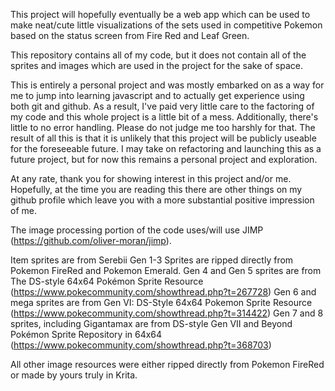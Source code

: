 This project will hopefully eventually be a web app which can be used to make neat/cute little visualizations of the sets used in competitive Pokemon based on the status screen from Fire Red and Leaf Green.

This repository contains all of my code, but it does not contain all of the sprites and images which are used in the project for the sake of space.

This is entirely a personal project and was mostly embarked on as a way for me to jump into learning javascript and to actually get experience using both git and github. As a result, I've paid very little care to the factoring of my code and this whole project is a little bit of a mess. Additionally, there's little to no error handling. Please do not judge me too harshly for that. The result of all this is that it is unlikely that this project will be publicly useable for the foreseeable future. I may take on refactoring and launching this as a future project, but for now this remains a personal project and exploration.

At any rate, thank you for showing interest in this project and/or me. Hopefully, at the time you are reading this there are other things on my github profile which leave you with a more substantial positive impression of me.

The image processing portion of the code uses/will use JIMP (https://github.com/oliver-moran/jimp).


Item sprites are from Serebii
Gen 1-3 Sprites are ripped directly from Pokemon FireRed and Pokemon Emerald.
Gen 4 and Gen 5 sprites are from The DS-style 64x64 Pokémon Sprite Resource (https://www.pokecommunity.com/showthread.php?t=267728)
Gen 6 and mega sprites are from Gen VI: DS-Style 64x64 Pokemon Sprite Resource (https://www.pokecommunity.com/showthread.php?t=314422)
Gen 7 and 8 sprites, including Gigantamax are from DS-style Gen VII and Beyond Pokémon Sprite Repository in 64x64 (https://www.pokecommunity.com/showthread.php?t=368703)

All other image resources were either ripped directly from Pokemon FireRed or made by yours truly in Krita.
